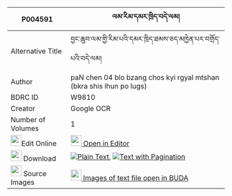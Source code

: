 |P004591|ལམ་རིམ་དམར་ཁྲིད་བདེ་ལམ། 
| --- | --- 
|Alternative Title |བྱང་ཆུབ་ལམ་གྱི་རིམ་པའི་དམར་ཁྲིད་ཐམས་ཅད་མཁྱེན་པར་བགྲོད་པའི་བདེ་ལམ།
|Author| paN chen 04 blo bzang chos kyi rgyal mtshan (bkra shis lhun po lugs)
|BDRC ID | W9810
|Creator | Google OCR
|Number of Volumes| 1
|<img width="25" src="https://img.icons8.com/color/25/000000/edit-property.png">Edit Online| [<img width="25" src="https://avatars.githubusercontent.com/u/45091458?s=200&v=4"> Open in Editor](http://editor.openpecha.org/P004591)
|<img width="25" src="https://img.icons8.com/fluent/48/000000/download-2.png"/>  Download | [![](https://img.icons8.com/color/20/000000/txt.png)Plain Text](https://github.com/Openpecha/P004591/releases/download/v1/lamrim_martri_de_lam_plain_P004591.zip), [![](https://img.icons8.com/color/20/000000/txt.png)Text with Pagination](https://github.com/Openpecha/P004591/releases/download/v1/lamrim_martri_de_lam_pages_P004591.zip)
|<img width="25" src="https://img.icons8.com/plasticine/100/000000/pictures-folder.png"/>  Source Images | [<img width="25" src="https://library.bdrc.io/icons/BUDA-small.svg"> Images of text file open in BUDA](https://library.bdrc.io/show/bdr:W9810)